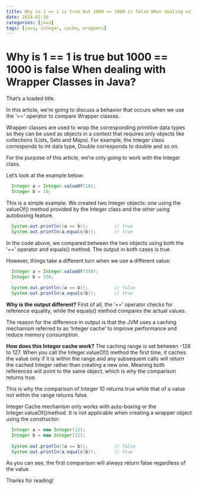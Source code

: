 ```yaml
---
title: Why is 1 == 1 is true but 1000 == 1000 is false When dealing with Wrapper Classes in Java?
date: 2024-02-16
categories: [java]
tags: [java, integer, cache, wrappers]
---
```


# Why is 1 == 1 is true but 1000 == 1000 is false When dealing with Wrapper Classes in Java?

That’s a loaded title.

In this article, we’re going to discuss a behavior that occurs when we use the ‘==’ operator to compare Wrapper classes.

Wrapper classes are used to wrap the corresponding primitive data types so they can be used as objects in a context that requires only objects like collections (Lists, Sets and Maps). For example, the Integer class corresponds to int data type, Double corresponds to double and so on.

For the purpose of this article, we’re only going to work with the Integer class.

Let’s look at the example below:

```java
  Integer a = Integer.valueOf(10);
  Integer b = 10;
```

This is a simple example. We created two Integer objects: one using the valueOf() method provided by the Integer class and the other using autoboxing feature.

```java
  System.out.println((a == b));          // true
  System.out.println(a.equals(b));       // true
```

In the code above, we compared between the two objects using both the ‘==’ operator and equals() method. The output in both cases is true.

However, things take a different turn when we use a different value:

```java
  Integer a = Integer.valueOf(350);
  Integer b = 350;
  
  System.out.println((a == b));          // false
  System.out.println(a.equals(b));       // true
```

**Why is the output different?**
First of all, the ‘==’ operator checks for reference equality, while the equals() method compares the actual values.

The reason for the difference in output is that the JVM uses a caching mechanism referred to as ‘Integer cache’ to improve performance and reduce memory consumption.

**How does this Integer cache work?**
The caching range is set between -128 to 127. When you call the Integer.valueOf() method the first time, it caches the value only if it is within the range and any subsequent calls will return the cached Integer rather than creating a new one. Meaning both references will point to the same object, which is why the comparison returns true.

This is why the comparison of Integer 10 returns true while that of a value not within the range returns false.

Integer Cache mechanism only works with auto-boxing or the Integer.valueOf()method. It is not applicable when creating a wrapper object using the constructor:

```java
  Integer a = new Integer(12);
  Integer b = new Integer(12);
  
  System.out.println((a == b));          // false
  System.out.println(a.equals(b));       // true
```

As you can see, the first comparison will always return false regardless of the value.

Thanks for reading!
